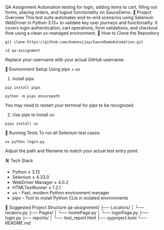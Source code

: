 QA Assignment
Automation testing for login, adding items to cart, filling out forms, placing orders, and logout functionality on SauceDemo.
🚀 Project Overview
This test suite automates end-to-end scenarios using Selenium WebDriver in Python 3.13+ to validate key user journeys and functionality. It covers login authentication, cart operations, form validations, and checkout flow using a clean uv-managed environment.
📂 How to Clone the Repository

```git clone https://github.com/dumnevijay/SauceDemoAutomation.git```

```cd qa-assignment```


Replace your-username with your actual GitHub username.


🧰 Environment Setup Using pipx + uv
1. Install pipx

```pip install pipx```

```python -m pipx ensurepath```


You may need to restart your terminal for pipx to be recognized.

2. Use pipx to Install uv

```pipx install uv```

🧪 Running Tests
To run all Selenium test cases:

```uv python login.py```


Adjust the path and filename to match your actual test entry point.

🛠 Tech Stack
- Python ≥ 3.13
- Selenium ≥ 4.33.0
- WebDriver Manager ≥ 4.0.2
- HTMLTestRunner ≥ 1.2.1
- uv – Fast, modern Python environment manager
- pipx – Tool to install Python CLIs in isolated environments

📁 Suggested Project Structure
qa-assignment/
├── Locators/
│   └── locators.py
├── Pages/
│   └── homePage.py
│   └── loginPage.py
├── login.py
├── reports/
│   └── test_report.html
├── pyproject.toml
└── README.md




